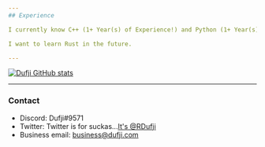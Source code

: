 ```yaml
---
## Experience

I currently know C++ (1+ Year(s) of Experience!) and Python (1+ Year(s) of Experience) and Java (6+ months).

I want to learn Rust in the future.

---
```

[![Dufji GitHub stats](https://github-readme-stats.vercel.app/api?username=Dufji&count_private=true&show_icons=true&theme=dark)](https://github.com/anuraghazra/github-readme-stats)

---
### Contact

- Discord: Dufji#9571
- Twitter: Twitter is for suckas...[It's @RDufji](https://www.twitter.com/RDufji)
- Business email: business@dufji.com
